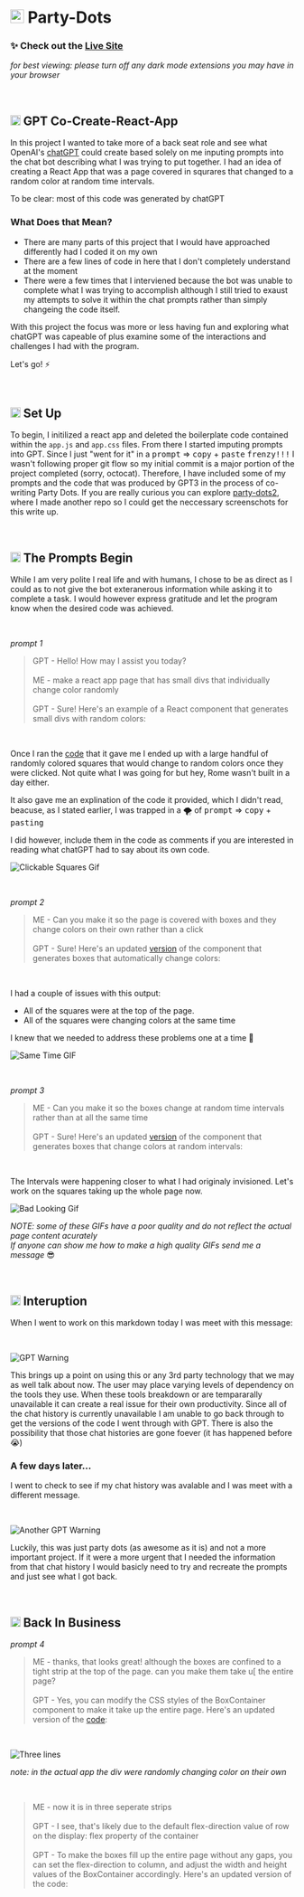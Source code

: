 # <img src="./public/favicon.ico" width="24em"/> Party-Dots

###  ✨ Check out the [Live Site](https://intuitiveharmony.github.io/party-dots/ "Party with the Dots!")

*for best viewing: please turn off any dark mode extensions you may have in your browser*

<br />

## <img src="./public/favicon.ico" width="18em" class="filter1"/> GPT Co-Create-React-App

In this project I wanted to take more of a back seat role and see what OpenAI's [chatGPT](https://openai.com/blog/chatgpt) could create based solely on me inputing prompts into the chat bot describing what I was trying to put together.  I had an idea of creating a React App that was a page covered in squrares that changed to a random color at random time intervals. 

To be clear: most of this code was generated by chatGPT 

### What Does that Mean?

- There are many parts of this project that I would have approached differently had I coded it on my own
- There are a few lines of code in here that I don't completely understand at the moment
- There were a few times that I interviened because the bot was unable to complete what I was trying to accomplish although I still tried to exaust my attempts to solve it within the chat prompts rather than simply changeing the code itself. 
 
With this project the focus was more or less having fun and exploring what chatGPT was capeable of plus examine some of the interactions and challenges I had with the program.

Let's go! ⚡

<br />

## <img src="./public/favicon.ico" width="18em"/> Set Up

To begin, I initilized a react app and deleted the boilerplate code contained within the `app.js` and `app.css` files.  From there I started imputing prompts into GPT.  Since I just "went for it" in a <kbd>prompt</kbd> => <kbd>copy</kbd> + <kbd>paste</kbd> <kbd>frenzy!!!</kbd> I wasn't following proper git flow so my initial commit is a major portion of the project completed (sorry, octocat).  Therefore, I have included some of my prompts and the code that was produced by GPT3 in the process of co-writing Party Dots.  If you are really curious you can explore [party-dots2](), where I made another repo so I could get the neccessary screenschots for this write up.  

<br />

## <img src="./public/favicon.ico" width="18em"/> The Prompts Begin

While I am very polite I real life and with humans, I chose to be as direct as I could as to not give the bot exteranerous information while asking it to complete a task.  I would however express gratitude and let the program know when the desired code was achieved.

<br />

*prompt 1*
> GPT - Hello! How may I assist you today?<br /><br/>ME - make a react app page that has small divs that individually change color randomly<br /><br/>GPT - Sure! Here's an example of a React component that generates small divs with random colors:

<br />

Once I ran the [code](https://github.com/IntuitiveHarmony/party-dots2/blob/0681ba0da97d2cedf1a27729d617f4fd9049e49c/src/App.js) that it gave me I ended up with a large handful of randomly colored squares that would change to random colors once they were clicked. Not quite what I was going for but hey, Rome wasn't built in a day either.

It also gave me an explination of the code it provided, which I didn't read, beacuse, as I stated earlier, I was trapped in a 🌪️ of <kbd>prompt</kbd> => <kbd>copy</kbd> + <kbd>pasting</kbd>   

I did however, include them in the code as comments if you are interested in reading what chatGPT had to say about its own code.

![Clickable Squares Gif](./src/images/clickSquare.gif)

<br />

*prompt 2*
> ME - Can you make it so the page is covered with boxes and they change colors on their own rather than a click<br/><br/>GPT - Sure! Here's an updated [version](https://github.com/IntuitiveHarmony/party-dots2/blob/9b74ebe8d28bca15210b4cbd2c4a76b0b34ebe49/src/App.js) of the component that generates boxes that automatically change colors:

<br/>

I had a couple of issues with this output:

- All of the squares were at the top of the page.
- All of the squares were changing colors at the same time

I knew that we needed to address these problems one at a time 🔧

![Same Time GIF](./src/images/sameTimeSquares.gif)
 
<br/>

*prompt 3*
> ME - Can you make it so the boxes change at random time intervals rather than at all the same time<br/><br/>GPT - Sure! Here's an updated [version](https://github.com/IntuitiveHarmony/party-dots2/blob/ef2c7ce652c224bc41a17110f78db338c137ada4/src/App.js) of the component that generates boxes that change colors at random intervals:

<br/>

The Intervals were happening closer to what I had originaly invisioned.  Let's work on the squares taking up the whole page now.

![Bad Looking Gif](./src/images/badGIF.gif)

*NOTE: some of these GIFs have a poor quality and do not reflect the actual page content acurately<br>If anyone can show me how to make a high quality GIFs send me a message* 😎

<br/>

## <img src="./public/favicon.ico" width="18em"/> Interuption

When I went to work on this markdown today I was meet with this message:

<br/>

![GPT Warning](./src/images/GPTWarning.png)

This brings up a point on using this or any 3rd party technology that we may as well talk about now. The user may place varying levels of dependency on the tools they use.  When these tools breakdown or are tempararally unavailable it can create a real issue for their own productivity.  Since all of the chat history is currently unavailable I am unable to go back through to get the versions of the code I went through with GPT.  There is also the possibility that those chat histories are gone foever (it has happened before 😭)

### A few days later...

I went to check to see if my chat history was avalable and I was meet with a different message. 

<br/>

![Another GPT Warning](./src/images/anotherWarning.png)

Luckily, this was just party dots (as awesome as it is) and not a more important project.  If it were a more urgent that I needed the information from that chat history I would basicly need to try and recreate the prompts and just see what I got back.

<br/>

## <img src="./public/favicon.ico" width="18em"/> Back In Business

*prompt 4*

>ME - thanks, that looks great! although the boxes are confined to a tight strip at the top of the page. can you make them take u[ the entire page?<br/><br/>GPT - Yes, you can modify the CSS styles of the BoxContainer component to make it take up the entire page. Here's an updated version of the [code](https://github.com/IntuitiveHarmony/party-dots2/blob/25b5b0935a122c2e98bd1d3bf431d633ba7eb99e/src/App.js):

<br/>

![Three lines](./src/images/threeLines.png)

*note: in the actual app the div were randomly changing color on their own*

<br/>

>ME - now it is in three seperate strips<br/><br/>GPT - I see, that's likely due to the default flex-direction value of row on the display: flex property of the container<br/><br/>GPT - To make the boxes fill up the entire page without any gaps, you can set the flex-direction to column, and adjust the width and height values of the BoxContainer accordingly. Here's an updated version of the code: